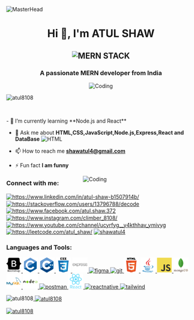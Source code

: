 ![MasterHead](https://static.platzi.com/media/blog/mern-stack-284eedb6-ee6b-4441-b181-5064a453a15a.png)
<h1 align="center">Hi 👋, I'm ATUL SHAW</h1>
<h2 align="center"><img  alt="MERN STACK" src="https://user-images.githubusercontent.com/84556549/218094570-8712f534-ce25-4231-9bab-9d688ab3e60f.gif"></h2>
<h3 align="center">A passionate MERN developer from India</h3>

<p align="center"><img alt="Coding" width="400" src="https://i.pinimg.com/originals/54/e3/7d/54e37d8074ebcde1d96c77d7b2a7f310.gif"></p>
<p align="left"> <img src="https://komarev.com/ghpvc/?username=atul8108&label=Profile%20views&color=0e75b6&style=flat" alt="atul8108" /> </p>

<p align="left"> <a href="https://twitter.com/" target="blank"><img src="https://img.shields.io/twitter/follow/?logo=twitter&style=for-the-badge" alt="" /></a> </p>
- 🌱 I’m currently learning **Node.js and React**

- 💬 Ask me about **HTML,CSS,JavaScript,Node.js,Express,React and DataBase**
<span align="right"><img  alt="HTML" src="https://user-images.githubusercontent.com/84556549/218098232-63726d4a-0059-4bc6-9da7-4672c001c39b.gif"></span>
- 📫 How to reach me **shawatul4@gmail.com**

- ⚡ Fun fact **I am funny**

<img align="right" alt="Coding" width="300" src="https://media4.giphy.com/media/xT9IgzoKnwFNmISR8I/giphy.gif?cid=ecf05e47r45q3x4t7292oxz252a8nnmhngeain0henqxccn9&rid=giphy.gif&ct=g">
<h3 align="left">Connect with me:</h3>
<p align="left">
<a href="https://linkedin.com/in/https://www.linkedin.com/in/atul-shaw-b1507914b/" target="blank"><img align="center" src="https://raw.githubusercontent.com/rahuldkjain/github-profile-readme-generator/master/src/images/icons/Social/linked-in-alt.svg" alt="https://www.linkedin.com/in/atul-shaw-b1507914b/" height="30" width="40" /></a>
<a href="https://stackoverflow.com/users/https://stackoverflow.com/users/13796788/decode" target="blank"><img align="center" src="https://raw.githubusercontent.com/rahuldkjain/github-profile-readme-generator/master/src/images/icons/Social/stack-overflow.svg" alt="https://stackoverflow.com/users/13796788/decode" height="30" width="40" /></a>
<a href="https://fb.com/https://www.facebook.com/atul.shaw.372" target="blank"><img align="center" src="https://raw.githubusercontent.com/rahuldkjain/github-profile-readme-generator/master/src/images/icons/Social/facebook.svg" alt="https://www.facebook.com/atul.shaw.372" height="30" width="40" /></a>
<a href="https://instagram.com/https://www.instagram.com/climber_8108/" target="blank"><img align="center" src="https://raw.githubusercontent.com/rahuldkjain/github-profile-readme-generator/master/src/images/icons/Social/instagram.svg" alt="https://www.instagram.com/climber_8108/" height="30" width="40" /></a>
<a href="https://www.youtube.com/c/https://www.youtube.com/channel/ucyrfyg__y4kthhav_ymivyg" target="blank"><img align="center" src="https://raw.githubusercontent.com/rahuldkjain/github-profile-readme-generator/master/src/images/icons/Social/youtube.svg" alt="https://www.youtube.com/channel/ucyrfyg__y4kthhav_ymivyg" height="30" width="40" /></a>
<a href="https://www.leetcode.com/https://leetcode.com/atul_shaw/" target="blank"><img align="center" src="https://raw.githubusercontent.com/rahuldkjain/github-profile-readme-generator/master/src/images/icons/Social/leet-code.svg" alt="https://leetcode.com/atul_shaw/" height="30" width="40" /></a>
<a href="https://auth.geeksforgeeks.org/user/shawatul4" target="blank"><img align="center" src="https://raw.githubusercontent.com/rahuldkjain/github-profile-readme-generator/master/src/images/icons/Social/geeks-for-geeks.svg" alt="shawatul4" height="30" width="40" /></a>
</p>

<h3 align="left">Languages and Tools:</h3>
<p align="left"> <a href="https://getbootstrap.com" target="_blank" rel="noreferrer"> <img src="https://raw.githubusercontent.com/devicons/devicon/master/icons/bootstrap/bootstrap-plain-wordmark.svg" alt="bootstrap" width="40" height="40"/> </a> <a href="https://www.cprogramming.com/" target="_blank" rel="noreferrer"> <img src="https://raw.githubusercontent.com/devicons/devicon/master/icons/c/c-original.svg" alt="c" width="40" height="40"/> </a> <a href="https://www.w3schools.com/cpp/" target="_blank" rel="noreferrer"> <img src="https://raw.githubusercontent.com/devicons/devicon/master/icons/cplusplus/cplusplus-original.svg" alt="cplusplus" width="40" height="40"/> </a> <a href="https://www.w3schools.com/css/" target="_blank" rel="noreferrer"> <img src="https://raw.githubusercontent.com/devicons/devicon/master/icons/css3/css3-original-wordmark.svg" alt="css3" width="40" height="40"/> </a> <a href="https://expressjs.com" target="_blank" rel="noreferrer"> <img src="https://raw.githubusercontent.com/devicons/devicon/master/icons/express/express-original-wordmark.svg" alt="express" width="40" height="40"/> </a> <a href="https://www.figma.com/" target="_blank" rel="noreferrer"> <img src="https://www.vectorlogo.zone/logos/figma/figma-icon.svg" alt="figma" width="40" height="40"/> </a> <a href="https://git-scm.com/" target="_blank" rel="noreferrer"> <img src="https://www.vectorlogo.zone/logos/git-scm/git-scm-icon.svg" alt="git" width="40" height="40"/> </a> <a href="https://www.w3.org/html/" target="_blank" rel="noreferrer"> <img src="https://raw.githubusercontent.com/devicons/devicon/master/icons/html5/html5-original-wordmark.svg" alt="html5" width="40" height="40"/> </a> <a href="https://www.java.com" target="_blank" rel="noreferrer"> <img src="https://raw.githubusercontent.com/devicons/devicon/master/icons/java/java-original.svg" alt="java" width="40" height="40"/> </a> <a href="https://developer.mozilla.org/en-US/docs/Web/JavaScript" target="_blank" rel="noreferrer"> <img src="https://raw.githubusercontent.com/devicons/devicon/master/icons/javascript/javascript-original.svg" alt="javascript" width="40" height="40"/> </a> <a href="https://www.mongodb.com/" target="_blank" rel="noreferrer"> <img src="https://raw.githubusercontent.com/devicons/devicon/master/icons/mongodb/mongodb-original-wordmark.svg" alt="mongodb" width="40" height="40"/> </a> <a href="https://www.mysql.com/" target="_blank" rel="noreferrer"> <img src="https://raw.githubusercontent.com/devicons/devicon/master/icons/mysql/mysql-original-wordmark.svg" alt="mysql" width="40" height="40"/> </a> <a href="https://nodejs.org" target="_blank" rel="noreferrer"> <img src="https://raw.githubusercontent.com/devicons/devicon/master/icons/nodejs/nodejs-original-wordmark.svg" alt="nodejs" width="40" height="40"/> </a> <a href="https://postman.com" target="_blank" rel="noreferrer"> <img src="https://www.vectorlogo.zone/logos/getpostman/getpostman-icon.svg" alt="postman" width="40" height="40"/> </a> <a href="https://reactjs.org/" target="_blank" rel="noreferrer"> <img src="https://raw.githubusercontent.com/devicons/devicon/master/icons/react/react-original-wordmark.svg" alt="react" width="40" height="40"/> </a> <a href="https://reactnative.dev/" target="_blank" rel="noreferrer"> <img src="https://reactnative.dev/img/header_logo.svg" alt="reactnative" width="40" height="40"/> </a> <a href="https://tailwindcss.com/" target="_blank" rel="noreferrer"> <img src="https://www.vectorlogo.zone/logos/tailwindcss/tailwindcss-icon.svg" alt="tailwind" width="40" height="40"/></p>

<p><img align="left" src="https://github-readme-stats.vercel.app/api/top-langs?username=atul8108&show_icons=true&locale=en&layout=compact" alt="atul8108" /></p>

<p>&nbsp;<img align="center" src="https://github-readme-stats.vercel.app/api?username=atul8108&show_icons=true&locale=en" alt="atul8108" /></p>

<p><img align="center" src="https://github-readme-streak-stats.herokuapp.com/?user=atul8108&" alt="atul8108" /></p>
